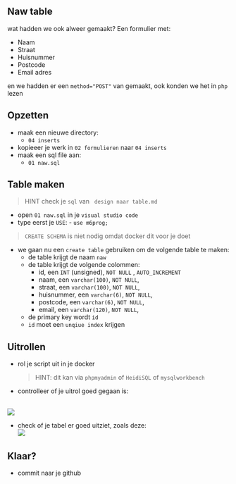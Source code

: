 ## Naw table

wat hadden we ook alweer gemaakt? Een formulier met:
- Naam
- Straat
- Huisnummer
- Postcode
- Email adres

en we hadden er een `method="POST"` van gemaakt, ook konden we het in `php` lezen

## Opzetten

- maak een nieuwe directory:
    - `04 inserts`
- kopieeer je werk in `02 formulieren` naar `04 inserts`
- maak een sql file aan:
    - `01 naw.sql`

## Table maken

> HINT check je `sql` van ` design naar table.md`

- open `01 naw.sql` in je `visual studio code`
- type eerst je `USE`:
        - `use m6prog;`
> `CREATE SCHEMA` is niet nodig omdat docker dit voor je doet

- we gaan nu een `create table` gebruiken om de volgende table te maken:
    - de table krijgt de naam `naw`
    - de table krijgt de volgende colommen:
        - id, een `INT` (unsigned), `NOT NULL` , `AUTO_INCREMENT`
        - naam, een `varchar(100)`,  `NOT NULL`,
        - straat, een `varchar(100)`,  `NOT NULL`,
        - huisnummer, een `varchar(6)`,  `NOT NULL`,
        - postcode, een `varchar(6)`,  `NOT NULL`,
        - email, een `varchar(120)`,  `NOT NULL`,   
    - de primary key wordt `id`
    - `id` moet een `unqiue index` krijgen

## Uitrollen

- rol je script uit in je docker
    > HINT: dit kan via `phpmyadmin` of `HeidiSQL` of `mysqlworkbench`

- controlleer of je uitrol goed gegaan is:

</br>![](img/uitrolgoed.PNG)
- check of je tabel er goed uitziet, zoals deze:
</br>![](img/nawresult.PNG)


## Klaar?
- commit naar je github